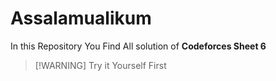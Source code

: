 <h1>Assalamualikum</h1>
In this Repository You Find All solution of <b>Codeforces Sheet 6</b>

> [!WARNING]  Try it Yourself First
